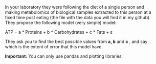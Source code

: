 In your laboratory they were following the diet of a single person and making metabolomics
of biological samples extracted to this person at a fixed time post eating (the file with the
data you will find it in my github). They propose the following model (very simple) model:

ATP = a * Proteins + b * Carbohydrates + c * Fats + ε

They ask you to find the best possible values from **a, b** and **c** , and say which is the extent of
error that this model have.

**Important:** You can only use pandas and plotting libraries.
